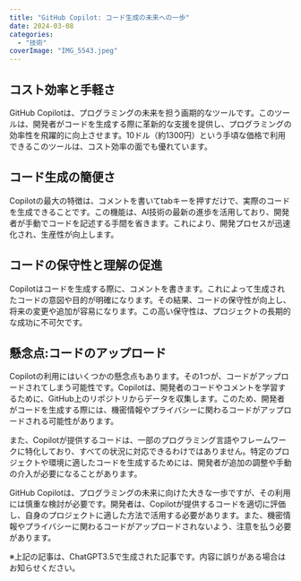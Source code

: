 ```yaml
---
title: "GitHub Copilot: コード生成の未来への一歩"
date: 2024-03-08
categories: 
  - "技術"
coverImage: "IMG_5543.jpeg"
---
```


## コスト効率と手軽さ

GitHub Copilotは、プログラミングの未来を担う画期的なツールです。このツールは、開発者がコードを生成する際に革新的な支援を提供し、プログラミングの効率性を飛躍的に向上させます。10ドル（約1300円）という手頃な価格で利用できるこのツールは、コスト効率の面でも優れています。

## コード生成の簡便さ

Copilotの最大の特徴は、コメントを書いてtabキーを押すだけで、実際のコードを生成できることです。この機能は、AI技術の最新の進歩を活用しており、開発者が手動でコードを記述する手間を省きます。これにより、開発プロセスが迅速化され、生産性が向上します。

## コードの保守性と理解の促進

Copilotはコードを生成する際に、コメントを書きます。これによって生成されたコードの意図や目的が明確になります。その結果、コードの保守性が向上し、将来の変更や追加が容易になります。この高い保守性は、プロジェクトの長期的な成功に不可欠です。

## 懸念点:コードのアップロード

Copilotの利用にはいくつかの懸念点もあります。その1つが、コードがアップロードされてしまう可能性です。Copilotは、開発者のコードやコメントを学習するために、GitHub上のリポジトリからデータを収集します。このため、開発者がコードを生成する際には、機密情報やプライバシーに関わるコードがアップロードされる可能性があります。

また、Copilotが提供するコードは、一部のプログラミング言語やフレームワークに特化しており、すべての状況に対応できるわけではありません。特定のプロジェクトや環境に適したコードを生成するためには、開発者が追加の調整や手動の介入が必要になることがあります。

GitHub Copilotは、プログラミングの未来に向けた大きな一歩ですが、その利用には慎重な検討が必要です。開発者は、Copilotが提供するコードを適切に評価し、自身のプロジェクトに適した方法で活用する必要があります。また、機密情報やプライバシーに関わるコードがアップロードされないよう、注意を払う必要があります。

※上記の記事は、ChatGPT3.5で生成された記事です。内容に誤りがある場合はお知らせください。
